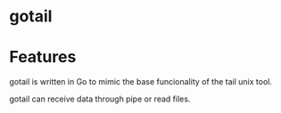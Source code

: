 # gotail

# Features
gotail is written in Go to mimic the base funcionality of the tail unix tool.

gotail can receive data through pipe or read files.

